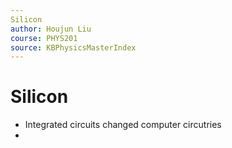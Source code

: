 ```yaml
---
Silicon
author: Houjun Liu
course: PHYS201
source: KBPhysicsMasterIndex
---
```


# Silicon
- Integrated circuits changed computer circutries
- 



